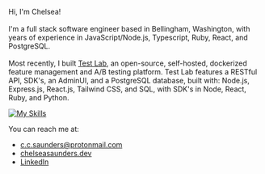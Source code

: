 Hi, I'm Chelsea!  \
\
I'm a full stack software engineer based in Bellingham, Washington, with years of experience in JavaScript/Node.js, Typescript, Ruby, React, and PostgreSQL. \
\
Most recently, I built [Test Lab](https://testl-ab.github.io/), an open-source, self-hosted, dockerized feature management and A/B testing platform.  Test Lab features a RESTful API, SDK's, an AdminUI, and a PostgreSQL database, built with: Node.js, Express.js, React.js, Tailwind CSS, and SQL, with SDK's in Node, React, Ruby, and Python.


[![My Skills](https://skillicons.dev/icons?i=nodejs,js,react,ruby,ts,html,postgres,mongodb,tailwind,git,docker,jest,vscode,postman)](https://www.chelseasaunders.dev/)

You can reach me at:
* [c.c.saunders@protonmail.com](mailto:c.c.saunders@protonmail.com)
* [chelseasaunders.dev](https://www.chelseasaunders.dev/)
* [LinkedIn](https://www.linkedin.com/in/chelsea-saunders-1002a318/) 

